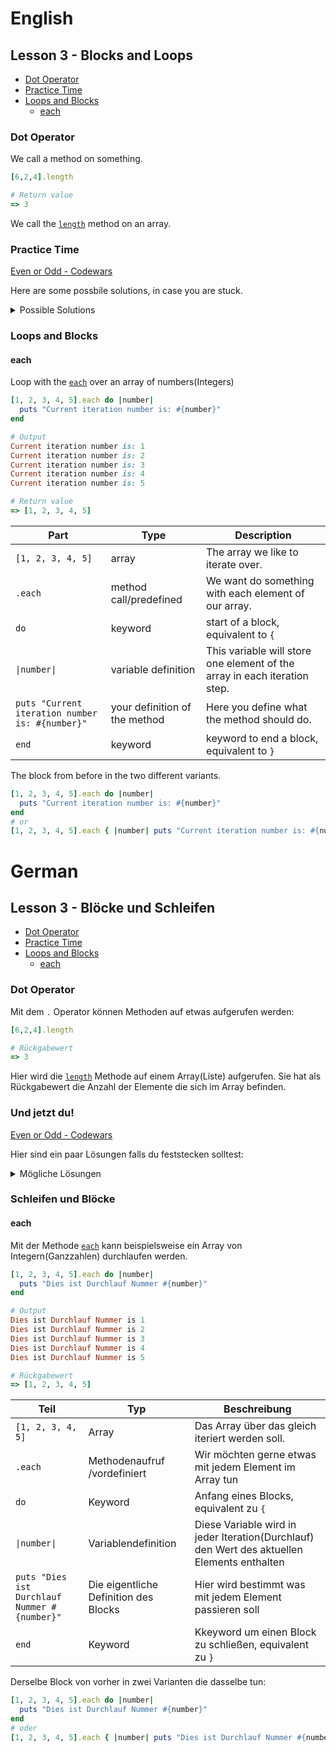 # English
## Lesson 3 - Blocks and Loops

  - [Dot Operator](#dot-operator)
  - [Practice Time](#practice-time)
  - [Loops and Blocks](#loops-and-blocks)
    - [each](#each)

### Dot Operator

We call a method on something. 
```ruby
[6,2,4].length

# Return value
=> 3
```

We call the [`length`](https://rubyapi.org/2.7/o/array#method-i-length) method on an array. 

### Practice Time

[Even or Odd - Codewars](https://www.codewars.com/kata/53da3dbb4a5168369a0000fe)

Here are some possbile solutions, in case you are stuck.
<details>
<summary>Possible Solutions</summary>

Solution with what you learned so far

```ruby
def even_or_odd(number)
  # calculate the module of number,
  # if rest is 0 the number must be even, if not odd.
  if(number % 2 == 0)
    'Even'
  else
    'Odd'
  end
end
```
or use a method Ruby already has defined for us: [even?](https://rubyapi.org/2.7/o/integer#method-i-even-3F)

```ruby
def even_or_odd(number)
  # Ruby already has the logic implemented, as you can see by clicking the link above.
  if(number.even?)
    return 'Even'
  end
  'Odd'
end
```

</details>

### Loops and Blocks

#### each

Loop with the [`each`](https://rubyapi.org/2.7/o/array#method-i-each) over an array of numbers(Integers)
```ruby
[1, 2, 3, 4, 5].each do |number|
  puts "Current iteration number is: #{number}"
end

# Output
Current iteration number is: 1
Current iteration number is: 2
Current iteration number is: 3
Current iteration number is: 4
Current iteration number is: 5

# Return value
=> [1, 2, 3, 4, 5]
```

|Part|Type|Description|
|-|-|-|
|`[1, 2, 3, 4, 5]`|array|The array we like to iterate over.|
|`.each`|method call/predefined|We want do something with each element of our array.|
|`do`|keyword|start of a block, equivalent to `{`|
|`\|number\|`|variable definition|This variable will store one element of the array in each iteration step.|
|`puts "Current iteration number is: #{number}"`|your definition of the method|Here you define what the method should do.|
|`end`|keyword|keyword to end a block, equivalent to `}`|

The block from before in the two different variants.
```ruby
[1, 2, 3, 4, 5].each do |number|
  puts "Current iteration number is: #{number}"
end
# or
[1, 2, 3, 4, 5].each { |number| puts "Current iteration number is: #{number}" }
```

# German
## Lesson 3 - Blöcke und Schleifen

  - [Dot Operator](#dot-operator-1)
  - [Practice Time](#und-jetzt-du)
  - [Loops and Blocks](#schleifen-und-blöcke)
    - [each](#each-1)

### Dot Operator

Mit dem `.` Operator können Methoden auf etwas aufgerufen werden: 
```ruby
[6,2,4].length

# Rückgabewert
=> 3
```

Hier wird die [`length`](https://rubyapi.org/2.7/o/array#method-i-length) Methode auf einem Array(Liste) aufgerufen.
Sie hat als Rückgabewert die Anzahl der Elemente die sich im Array befinden.

### Und jetzt du!

[Even or Odd - Codewars](https://www.codewars.com/kata/53da3dbb4a5168369a0000fe)

Hier sind ein paar Lösungen falls du feststecken solltest:
<details>
<summary>Mögliche Lösungen</summary>

Eine Lösung mit den bisher gelernten Werkzeugen:

```ruby
def even_or_odd(number)
  # Berechne den Rest der Division number / 2,
  # Wenn der Rest 0 ist muss number gerade sein, ansonsten ungerade.
  if(number % 2 == 0)
    'Even'
  else
    'Odd'
  end
end
```
Oder wir benutzen eine Methode die Ruby bereits definiert hat: [even?](https://rubyapi.org/2.7/o/integer#method-i-even-3F)

```ruby
def even_or_odd(number)
  # Ruby hat die Logik der ersten Lösung bereits implementiert, siehe obiger Link.
  if(number.even?)
    return 'Even'
  end
  'Odd'
end
```

</details>

### Schleifen und Blöcke

#### each

Mit der Methode [`each`](https://rubyapi.org/2.7/o/array#method-i-each) kann beispielsweise ein Array von Integern(Ganzzahlen) durchlaufen werden.
```ruby
[1, 2, 3, 4, 5].each do |number|
  puts "Dies ist Durchlauf Nummer #{number}"
end

# Output
Dies ist Durchlauf Nummer is 1
Dies ist Durchlauf Nummer is 2
Dies ist Durchlauf Nummer is 3
Dies ist Durchlauf Nummer is 4
Dies ist Durchlauf Nummer is 5

# Rückgabewert
=> [1, 2, 3, 4, 5]
```

|Teil|Typ|Beschreibung|
|-|-|-|
|`[1, 2, 3, 4, 5]`|Array|Das Array über das gleich iteriert werden soll.|
|`.each`|Methodenaufruf /vordefiniert|Wir möchten gerne etwas mit jedem Element im Array tun|
|`do`|Keyword|Anfang eines Blocks, equivalent zu `{`|
|`\|number\|`|Variablendefinition|Diese Variable wird in jeder Iteration(Durchlauf) den Wert des aktuellen Elements enthalten|
|`puts "Dies ist Durchlauf Nummer #{number}"`|Die eigentliche Definition des Blocks|Hier wird bestimmt was mit jedem Element passieren soll|
|`end`|Keyword|Kkeyword um einen Block zu schließen, equivalent zu `}`|

Derselbe Block von vorher in zwei Varianten die dasselbe tun:
```ruby
[1, 2, 3, 4, 5].each do |number|
  puts "Dies ist Durchlauf Nummer #{number}"
end
# oder
[1, 2, 3, 4, 5].each { |number| puts "Dies ist Durchlauf Nummer #{number}" }
```

